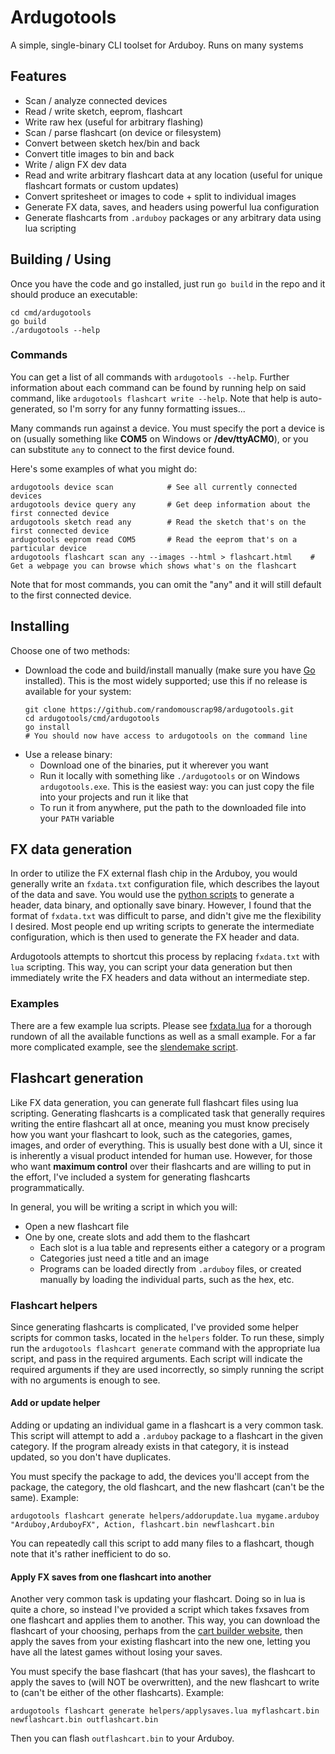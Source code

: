 # Ardugotools

A simple, single-binary CLI toolset for Arduboy. Runs on many systems

## Features

- Scan / analyze connected devices
- Read / write sketch, eeprom, flashcart
- Write raw hex (useful for arbitrary flashing)
- Scan / parse flashcart (on device or filesystem)
- Convert between sketch hex/bin and back
- Convert title images to bin and back
- Write / align FX dev data
- Read and write arbitrary flashcart data at any location (useful for unique flashcart formats or custom updates)
- Convert spritesheet or images to code + split to individual images
- Generate FX data, saves, and headers using powerful lua configuration
- Generate flashcarts from `.arduboy` packages or any arbitrary data using lua scripting

## Building / Using 

Once you have the code and go installed, just run `go build` in the repo and it should produce an executable:

```shell
cd cmd/ardugotools
go build
./ardugotools --help
```
### Commands

You can get a list of all commands with `ardugotools --help`. Further information about each command can be found by running help on said command, like `ardugotools flashcart write --help`. Note that help is auto-generated, so I'm sorry for any funny formatting issues...

Many commands run against a device. You must specify the port a device is on (usually something like **COM5** on Windows or **/dev/ttyACM0**), or you can substitute `any` to connect to the first device found.

Here's some examples of what you might do:
```shell
ardugotools device scan            # See all currently connected devices
ardugotools device query any       # Get deep information about the first connected device
ardugotools sketch read any        # Read the sketch that's on the first connected device
ardugotools eeprom read COM5       # Read the eeprom that's on a particular device
ardugotools flashcart scan any --images --html > flashcart.html    # Get a webpage you can browse which shows what's on the flashcart
```

Note that for most commands, you can omit the "any" and it will still default to the first connected device.

## Installing 

Choose one of two methods:
- Download the code and build/install manually (make sure you have [Go](https://go.dev/) installed). This is the most widely supported; use this if no release is available for your system:
  ```shell
  git clone https://github.com/randomouscrap98/ardugotools.git
  cd ardugotools/cmd/ardugotools
  go install
  # You should now have access to ardugotools on the command line
  ```
- Use a release binary:
  - Download one of the binaries, put it wherever you want
  - Run it locally with something like `./ardugotools` or on Windows `ardugotools.exe`. This is the easiest way: you can just copy the file into your projects and run it like that
  - To run it from anywhere, put the path to the downloaded file into your `PATH` variable

## FX data generation

In order to utilize the FX external flash chip in the Arduboy, you would generally write
an `fxdata.txt` configuration file, which describes the layout of the data and save. You
would use the [python scripts](https://github.com/MrBlinky/Arduboy-Python-Utilities) to 
generate a header, data binary, and optionally save binary. However, I found that the format
of `fxdata.txt` was difficult to parse, and didn't give me the flexibility I desired. Most
people end up writing scripts to generate the intermediate configuration, which is then
used to generate the FX header and data.

Ardugotools attempts to shortcut this process by replacing `fxdata.txt` with `lua` scripting.
This way, you can script your data generation but then immediately write the FX
headers and data without an intermediate step. 

### Examples

There are a few example lua scripts. Please see [fxdata.lua](testfiles/fxdata.lua) for a 
thorough rundown of all the available functions as well as a small example. For a far
more complicated example, see the [slendemake script](testfiles/slendemake_fx/fxdata.lua).

## Flashcart generation

Like FX data generation, you can generate full flashcart files using lua scripting. 
Generating flashcarts is a complicated task that generally requires writing the entire
flashcart all at once, meaning you must know precisely how you want your flashcart to 
look, such as the categories, games, images, and order of everything. This is usually
best done with a UI, since it is inherently a visual product intended for human use.
However, for those who want **maximum control** over their flashcarts and are willing
to put in the effort, I've included a system for generating flashcarts programmatically.

In general, you will be writing a script in which you will:
- Open a new flashcart file
- One by one, create slots and add them to the flashcart 
  - Each slot is a lua table and represents either a category or a program
  - Categories just need a title and an image
  - Programs can be loaded directly from `.arduboy` files, or created manually
    by loading the individual parts, such as the hex, etc.

### Flashcart helpers

Since generating flashcarts is complicated, I've provided some helper scripts for
common tasks, located in the `helpers` folder. To run these, simply run the 
`ardugotools flashcart generate` command with the appropriate lua script, and 
pass in the required arguments. Each script will indicate the required arguments
if they are used incorrectly, so simply running the script with no arguments is
enough to see.

#### Add or update helper

Adding or updating an individual game in a flashcart is a very common task. This
script will attempt to add a `.arduboy` package to a flashcart in the given category.
If the program already exists in that category, it is instead updated, so you don't 
have duplicates.

You must specify the package to add, the devices you'll accept from the package, the
category, the old flashcart, and the new flashcart (can't be the same). Example:

```
ardugotools flashcart generate helpers/addorupdate.lua mygame.arduboy "Arduboy,ArduboyFX", Action, flashcart.bin newflashcart.bin
```

You can repeatedly call this script to add many files to a flashcart, though note
that it's rather inefficient to do so.

#### Apply FX saves from one flashcart into another

Another very common task is updating your flashcart. Doing so in lua is quite a chore,
so instead I've provided a script which takes fxsaves from one flashcart and applies them
to another. This way, you can download the flashcart of your choosing, perhaps from the
[cart builder website](https://www.bloggingadeadhorse.com/cart/Cart.html), then apply
the saves from your existing flashcart into the new one, letting you have all the latest
games without losing your saves.

You must specify the base flashcart (that has your saves), the flashcart to apply the saves
to (will NOT be overwritten), and the new flashcart to write to (can't be either of the 
other flashcarts). Example:

```
ardugotools flashcart generate helpers/applysaves.lua myflashcart.bin newflashcart.bin outflashcart.bin
```

Then you can flash `outflashcart.bin` to your Arduboy.
